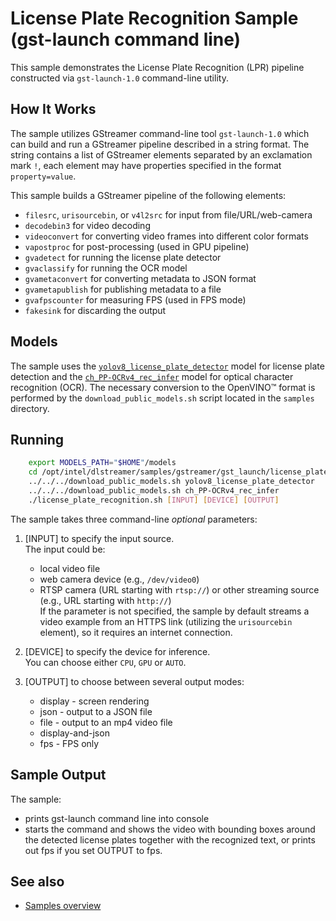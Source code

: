 # License Plate Recognition Sample (gst-launch command line)

This sample demonstrates the License Plate Recognition (LPR) pipeline constructed via `gst-launch-1.0` command-line utility.


## How It Works

The sample utilizes GStreamer command-line tool `gst-launch-1.0` which can build and run a GStreamer pipeline described in a string format.
The string contains a list of GStreamer elements separated by an exclamation mark `!`, each element may have properties specified in the format `property=value`.

This sample builds a GStreamer pipeline of the following elements:

* `filesrc`, `urisourcebin`, or `v4l2src` for input from file/URL/web-camera
* `decodebin3` for video decoding
* `videoconvert` for converting video frames into different color formats
* `vapostproc` for post-processing (used in GPU pipeline)
* `gvadetect` for running the license plate detector
* `gvaclassify` for running the OCR model
* `gvametaconvert` for converting metadata to JSON format
* `gvametapublish` for publishing metadata to a file
* `gvafpscounter` for measuring FPS (used in FPS mode)
* `fakesink` for discarding the output

## Models

The sample uses the [`yolov8_license_plate_detector`](https://github.com/Muhammad-Zeerak-Khan/Automatic-License-Plate-Recognition-using-YOLOv8) model for license plate detection and the [`ch_PP-OCRv4_rec_infer`](https://github.com/PaddlePaddle/PaddleOCR) model for optical character recognition (OCR). The necessary conversion to the OpenVINO™ format is performed by the `download_public_models.sh` script located in the `samples` directory.

## Running

```sh
    export MODELS_PATH="$HOME"/models
    cd /opt/intel/dlstreamer/samples/gstreamer/gst_launch/license_plate_recognition/
    ../../../download_public_models.sh yolov8_license_plate_detector
    ../../../download_public_models.sh ch_PP-OCRv4_rec_infer
    ./license_plate_recognition.sh [INPUT] [DEVICE] [OUTPUT]
```

The sample takes three command-line *optional* parameters:

1. [INPUT] to specify the input source.  
The input could be:
    * local video file
    * web camera device (e.g., `/dev/video0`)
    * RTSP camera (URL starting with `rtsp://`) or other streaming source (e.g., URL starting with `http://`)  
If the parameter is not specified, the sample by default streams a video example from an HTTPS link (utilizing the `urisourcebin` element), so it requires an internet connection.

2. [DEVICE] to specify the device for inference.  
   You can choose either `CPU`, `GPU` or `AUTO`.
3. [OUTPUT] to choose between several output modes:
    * display - screen rendering
    * json - output to a JSON file
    * file - output to an mp4 video file
    * display-and-json
    * fps - FPS only
    

## Sample Output

The sample:
* prints gst-launch command line into console
* starts the command and shows the video with bounding boxes around the detected license plates together with the recognized text, or prints out fps if you set OUTPUT to fps.

## See also

* [Samples overview](../../README.md)

